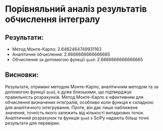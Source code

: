 # Порівняльний аналіз результатів обчислення інтегралу
## Результати:
- Метод Монте-Карло: 2.6482464749931163
- Аналітичне обчислення: 2.6666666666666665
- Обчислення за допомогою функції `quad`: 2.6666666666666665

## Висновки:
Результати, отримані методом Монте-Карло, аналітичним методом та за допомогою функції `quad`, 
є дуже близькими, що підтверджує правильність розрахунків. Метод Монте-Карло є ефективним для 
обчислення визначених інтегралів, особливо коли функція є складною для аналітичного інтегрування. 
Проте, він дає лише наближене значення, точність якого залежить від кількості випадкових точок. 
Аналітичний розрахунок та функція `quad` з SciPy надають більш точні результати для перевірки.
